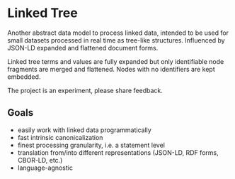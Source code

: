 # Linked Tree

Another abstract data model to process linked data, intended to be used for small datasets processed in real time as tree-like structures. Influenced by JSON-LD expanded and flattened document forms.

Linked tree terms and values are fully expanded but only identifiable node fragments are merged and flattened. Nodes with no identifiers are kept embedded.

The project is an experiment, please share feedback.

## Goals

  * easily work with linked data programmatically  
  * fast intrinsic canonicalization
  * finest processing granularity, i.e. a statement level
  * translation from/into different representations (JSON-LD, RDF forms, CBOR-LD, etc.)
  * language-agnostic
